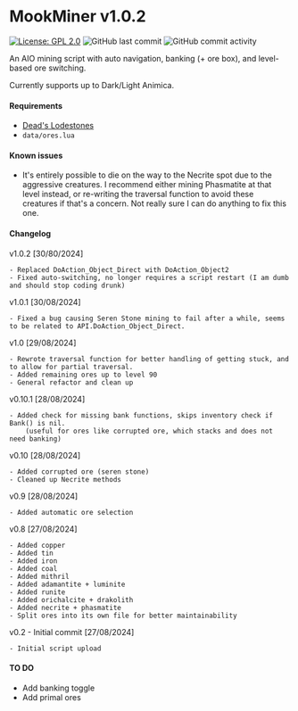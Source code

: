 # MookMiner v1.0.2
[![License: GPL 2.0](https://img.shields.io/badge/License-GPL%202.0-brightgreen.svg)](https://opensource.org/license/gpl-2-0)
![GitHub last commit](https://img.shields.io/github/last-commit/mooklle/mookScripts?color=4ba8a2)
![GitHub commit activity](https://img.shields.io/github/commit-activity/t/mooklle/mookScripts?color=c247c2)


An AIO mining script with auto navigation, banking (+ ore box), and level-based ore switching.

Currently supports up to Dark/Light Animica.

#### Requirements
- [Dead's Lodestones](https://me.deadcod.es/lodestones)
- `data/ores.lua`

#### Known issues
- It's entirely possible to die on the way to the Necrite spot due to the aggressive creatures. I recommend either mining Phasmatite at that level instead, or re-writing the traversal function to avoid these creatures if that's a concern. Not really sure I can do anything to fix this one.

#### Changelog
v1.0.2 [30/80/2024]
```
- Replaced DoAction_Object_Direct with DoAction_Object2
- Fixed auto-switching, no longer requires a script restart (I am dumb and should stop coding drunk)
```

v1.0.1 [30/08/2024]
```
- Fixed a bug causing Seren Stone mining to fail after a while, seems to be related to API.DoAction_Object_Direct.
```

v1.0 [29/08/2024]
```
- Rewrote traversal function for better handling of getting stuck, and to allow for partial traversal.
- Added remaining ores up to level 90
- General refactor and clean up
```

v0.10.1 [28/08/2024]
```
- Added check for missing bank functions, skips inventory check if Bank() is nil.
    (useful for ores like corrupted ore, which stacks and does not need banking)
```

v0.10 [28/08/2024]
```
- Added corrupted ore (seren stone)
- Cleaned up Necrite methods
```

v0.9 [28/08/2024]
```
- Added automatic ore selection
```

v0.8 [27/08/2024]
```
- Added copper
- Added tin
- Added iron
- Added coal
- Added mithril
- Added adamantite + luminite
- Added runite
- Added orichalcite + drakolith
- Added necrite + phasmatite
- Split ores into its own file for better maintainability
```

v0.2 - Initial commit [27/08/2024]
```
- Initial script upload
```

#### TO DO
- Add banking toggle
- Add primal ores
